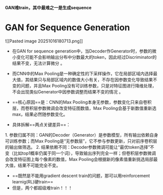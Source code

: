 **GAN难train，其中最难之一是生成sequence**
# GAN for Sequence Generation

![[Pasted image 20251016180713.png]]
- 在GAN for sequence generation中，当Decoder作Generator时，参数的微小变化可能不会影响输出分布中分数最大的token，因此经过Discriminator的结果不变，无法计算微分 。
- 而CNN中的Max Pooling是一种确定性的下采样操作，它在局部区域内选择最大值，其结果只与局部区域内的数值大小有关，不存在因参数变化导致结果不变的问题，并且Max Pooling没有可训练参数，只是对特征图进行降维处理，不会出现类似Generator中因参数调整而结果不变的情况 。
- ==核心原因==是：CNN的Max Pooling本身无参数，参数变化只来自卷积层，而卷积层参数微调会改变特征图数值，Max Pooling会基于新数值重新选max，结果必然随参数变化。

- 具体拆解==两点关键差异==：
 
1. 参数归属不同：GAN的Decoder（Generator）是参数模型，所有输出依赖自身可训练参数；而Max Pooling是“无参数层”，它不参与参数更新，只对前序卷积层的输出做筛选。
​
2. 结果依赖不同：Decoder参数微调可能让“最优token选择”不变（比如top1概率仍属于同一个词），导致输出序列完全一样；但卷积层参数微调会改变特征图上每个像素的数值，Max Pooling会根据新的像素值重新挑选局部最大值，结果不可能完全不变。


- ==既然是不能用gradient descent train的问题，那可以用reinforcement learnig(RL)硬train==
- 但是，两个都超级难train！！！



